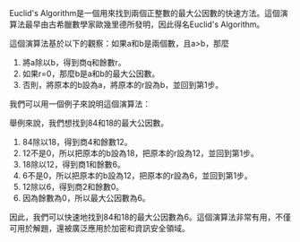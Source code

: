 

Euclid's Algorithm是一個用來找到兩個正整數的最大公因數的快速方法。這個演算法最早由古希臘數學家歐幾里德所發明，因此得名Euclid's Algorithm。

這個演算法基於以下的觀察：如果a和b是兩個數，且a>b，那麼

1. 將a除以b，得到商q和餘數r。
2. 如果r=0，那麼b是a和b的最大公因數。
3. 否則，將原本的b設為a，將原本的r設為b，並回到第1步。

我們可以用一個例子來說明這個演算法：

舉例來說，我們想找到84和18的最大公因數。

1. 84除以18，得到商4和餘數12。
2. 12不是0，所以把原本的b設為18，把原本的r設為12，並回到第1步。
3. 18除以12，得到商1和餘數6。
4. 6不是0，所以把原本的b設為12，把原本的r設為6，並回到第1步。
5. 12除以6，得到商2和餘數0。
6. 因為餘數為0，所以最大公因數為6。

因此，我們可以快速地找到84和18的最大公因數為6。這個演算法非常有用，不僅可用於解題，還被廣泛應用於加密和資訊安全領域。